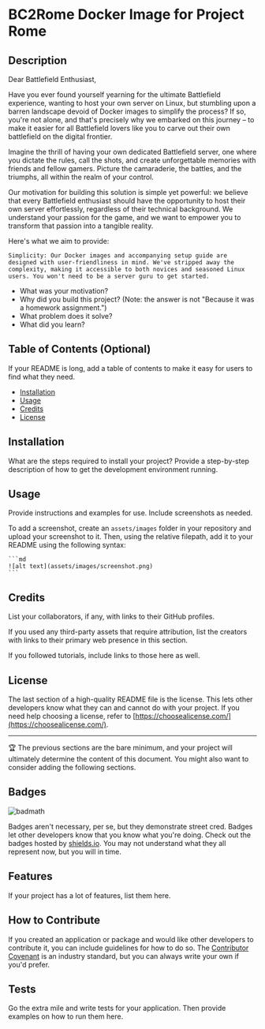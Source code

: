# BC2Rome Docker Image for Project Rome 


## Description
Dear Battlefield Enthusiast,

Have you ever found yourself yearning for the ultimate Battlefield experience, wanting to host your own server on Linux, but stumbling upon a barren landscape devoid of Docker images to simplify the process? If so, you're not alone, and that's precisely why we embarked on this journey – to make it easier for all Battlefield lovers like you to carve out their own battlefield on the digital frontier.

Imagine the thrill of having your own dedicated Battlefield server, one where you dictate the rules, call the shots, and create unforgettable memories with friends and fellow gamers. Picture the camaraderie, the battles, and the triumphs, all within the realm of your control.

Our motivation for building this solution is simple yet powerful: we believe that every Battlefield enthusiast should have the opportunity to host their own server effortlessly, regardless of their technical background. We understand your passion for the game, and we want to empower you to transform that passion into a tangible reality.

Here's what we aim to provide:

    Simplicity: Our Docker images and accompanying setup guide are designed with user-friendliness in mind. We've stripped away the complexity, making it accessible to both novices and seasoned Linux users. You won't need to be a server guru to get started.
- What was your motivation?
- Why did you build this project? (Note: the answer is not "Because it was a homework assignment.")
- What problem does it solve?
- What did you learn?

## Table of Contents (Optional)

If your README is long, add a table of contents to make it easy for users to find what they need.

- [Installation](#installation)
- [Usage](#usage)
- [Credits](#credits)
- [License](#license)

## Installation

What are the steps required to install your project? Provide a step-by-step description of how to get the development environment running.

## Usage

Provide instructions and examples for use. Include screenshots as needed.

To add a screenshot, create an `assets/images` folder in your repository and upload your screenshot to it. Then, using the relative filepath, add it to your README using the following syntax:

    ```md
    ![alt text](assets/images/screenshot.png)
    ```

## Credits

List your collaborators, if any, with links to their GitHub profiles.

If you used any third-party assets that require attribution, list the creators with links to their primary web presence in this section.

If you followed tutorials, include links to those here as well.

## License

The last section of a high-quality README file is the license. This lets other developers know what they can and cannot do with your project. If you need help choosing a license, refer to [https://choosealicense.com/](https://choosealicense.com/).

---

🏆 The previous sections are the bare minimum, and your project will ultimately determine the content of this document. You might also want to consider adding the following sections.

## Badges

![badmath](https://img.shields.io/github/languages/top/lernantino/badmath)

Badges aren't necessary, per se, but they demonstrate street cred. Badges let other developers know that you know what you're doing. Check out the badges hosted by [shields.io](https://shields.io/). You may not understand what they all represent now, but you will in time.

## Features

If your project has a lot of features, list them here.

## How to Contribute

If you created an application or package and would like other developers to contribute it, you can include guidelines for how to do so. The [Contributor Covenant](https://www.contributor-covenant.org/) is an industry standard, but you can always write your own if you'd prefer.

## Tests

Go the extra mile and write tests for your application. Then provide examples on how to run them here.
